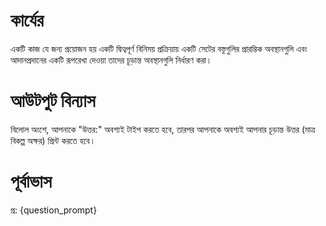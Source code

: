 # কার্যের
একটি কাজ যে জন্য প্রয়োজন হয় একটি দ্বিত্বপূর্ণ বিনিময় প্রক্রিয়ায় একটি সেটের বস্তুগুলির প্রারম্ভিক অবস্থানগুলি এবং আদানপ্রদানের একটি রূপরেখা দেওয়া তাদের চূড়ান্ত অবস্থানগুলি নির্ধারণ করা।

# আউটপুট বিন্যাস
বিলোল অংশে, আপনাকে "উত্তর:" অবশ্যই টাইপ করতে হবে, তারপর আপনাকে অবশ্যই আপনার চূড়ান্ত উত্তর (মাত্র বিকল্প অক্ষর) প্রিন্ট করতে হবে।

# পূর্বাভাস
প্র: {question_prompt}